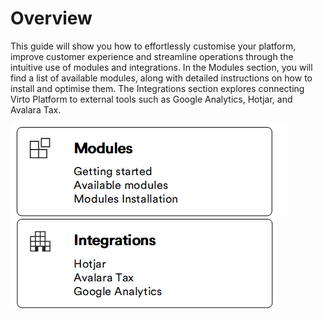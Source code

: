 # Overview

This guide will show you how to effortlessly customise your platform, improve customer experience and streamline operations through the intuitive use of modules and integrations. In the Modules section, you will find a list of available modules, along with detailed instructions on how to install and optimise them. The Integrations section explores connecting Virto Platform to external tools such as Google Analytics, Hotjar, and Avalara Tax.

[![Modules](media/modules_overview.png)](platform-overview.md)[![Integrations](media/intergations_overview.png)](integrations/overview.md)